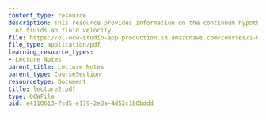 ```yaml
---
content_type: resource
description: This resource provides information on the continuum hypothesis, compressibility
  of fluids an fluid velocity.
file: https://ol-ocw-studio-app-production.s3.amazonaws.com/courses/1-060-engineering-mechanics-ii-spring-2006/a41106137cd5e1792e8a4d52c1b0bddd_lecture2.pdf
file_type: application/pdf
learning_resource_types:
- Lecture Notes
parent_title: Lecture Notes
parent_type: CourseSection
resourcetype: Document
title: lecture2.pdf
type: OCWFile
uid: a4110613-7cd5-e179-2e8a-4d52c1b0bddd
---
```

